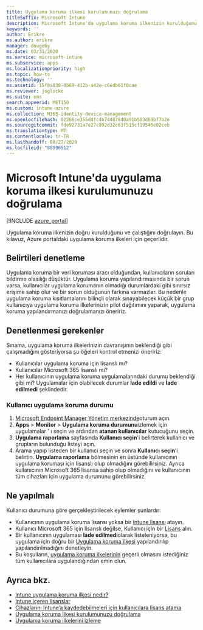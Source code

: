 ```yaml
---
title: Uygulama koruma ilkesi kurulumunuzu doğrulama
titleSuffix: Microsoft Intune
description: Microsoft Intune'da uygulama koruma ilkenizin kurulduğunu ve doğru şekilde çalıştığını sınamayı öğrenin.
keywords: ''
author: Erikre
ms.author: erikre
manager: dougeby
ms.date: 03/31/2020
ms.service: microsoft-intune
ms.subservice: apps
ms.localizationpriority: high
ms.topic: how-to
ms.technology: ''
ms.assetid: 15f8a838-0b69-412b-a42e-c6edb61f0cae
ms.reviewer: joglocke
ms.suite: ems
search.appverid: MET150
ms.custom: intune-azure
ms.collection: M365-identity-device-management
ms.openlocfilehash: 02266ce355d4fc4b74487840a91b503d69bf7b2e
ms.sourcegitcommit: fde92731a7e27c892d32c63f515cf19545e02ceb
ms.translationtype: MT
ms.contentlocale: tr-TR
ms.lasthandoff: 08/27/2020
ms.locfileid: "88996512"
---
```

# <a name="how-to-validate-your-app-protection-policy-setup-in-microsoft-intune"></a>Microsoft Intune'da uygulama koruma ilkesi kurulumunuzu doğrulama

[!INCLUDE [azure_portal](../includes/azure_portal.md)]

Uygulama koruma ilkenizin doğru kurulduğunu ve çalıştığını doğrulayın. Bu kılavuz, Azure portaldaki uygulama koruma ilkeleri için geçerlidir.

## <a name="checking-for-symptoms"></a>Belirtileri denetleme
Uygulama koruma bir veri koruması aracı olduğundan, kullanıcıların soruları bildirme olasılığı düşüktür. Uygulama koruma yapılandırmasında bir sorun varsa, kullanıcılar uygulama korumanın olmadığı durumlardaki gibi sınırsız erişime sahip olur ve bir sorun olduğunun farkına varmazlar. Bu nedenle uygulama koruma kısıtlamalarını bilinçli olarak sınayabilecek küçük bir grup kullanıcıya uygulama koruma ilkelerinizin pilot dağıtımını yaparak, uygulama koruma yapılandırmanızı doğrulamanızı öneririz.

## <a name="what-to-check"></a>Denetlenmesi gerekenler

Sınama, uygulama koruma ilkelerinizin davranışının beklendiği gibi çalışmadığını gösteriyorsa şu öğeleri kontrol etmenizi öneririz:

- Kullanıcılar uygulama koruma için lisanslı mı?
- Kullanıcılar Microsoft 365 lisanslı mi?
- Her kullanıcının uygulama koruma uygulamalarındaki durumu beklendiği gibi mi? Uygulamalar için olabilecek durumlar **İade edildi** ve **İade edilmedi** şeklindedir.

### <a name="user-app-protection-status"></a>Kullanıcı uygulama koruma durumu
1. [Microsoft Endpoint Manager Yönetim merkezinde](https://go.microsoft.com/fwlink/?linkid=2109431)oturum açın.
3. **Apps**  >  **Monitor**  >   **Uygulama koruma durumunu**izlemek için uygulamalar ' ı seçin ve ardından **atanan kullanıcılar** kutucuğunu seçin. 
4. **Uygulama raporlama** sayfasında **Kullanıcı seçin**'i belirterek kullanıcı ve grupların bulunduğu listeyi açın. 
5. Arama yapıp listeden bir kullanıcı seçin ve sonra **Kullanıcı seçin**’i belirtin. **Uygulama raporlama** bölmesinin en üstünde kullanıcının uygulama koruması için lisanslı olup olmadığını görebilirsiniz. Ayrıca kullanıcının Microsoft 365 lisansa sahip olup olmadığını ve kullanıcının tüm cihazları için uygulama durumunu görebilirsiniz.

## <a name="what-to-do"></a>Ne yapılmalı
Kullanıcı durumuna göre gerçekleştirilecek eylemler şunlardır:

- Kullanıcının uygulama koruma lisansı yoksa bir [Intune lisansı](../fundamentals/licenses.md) atayın.
- Kullanıcı Microsoft 365 için lisanslı değilse, Kullanıcı için bir [Lisans](../fundamentals/licenses.md) alın.
- Bir kullanıcının uygulaması **Iade edilmedi**olarak listeleniyorsa, bu uygulama için doğru bir [Uygulama koruma ilkesi](app-protection-policies-validate.md) yapılandırılıp yapılandırılmadığını denetleyin.
- Bu koşulların, [uygulama koruma ilkelerinin](app-protection-policies-monitor.md) geçerli olmasını istediğiniz tüm kullanıcılara uygulandığından emin olun.

## <a name="see-also"></a>Ayrıca bkz.

- [Intune uygulama koruma ilkesi nedir?](app-protection-policies.md)
- [Intune içeren lisanslar](../fundamentals/licenses.md)
- [Cihazlarını Intune’a kaydedebilmeleri için kullanıcılara lisans atama](../fundamentals/licenses-assign.md)
- [Uygulama koruma İlkesi kurulumunuzu doğrulama](app-protection-policies-validate.md)
- [Uygulama koruma ilkelerini izleme](app-protection-policies-monitor.md)

